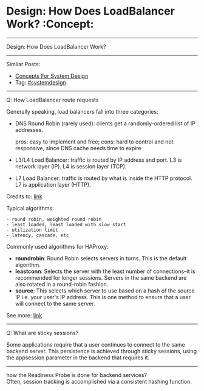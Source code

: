 # Design: How Does LoadBalancer Work?     :Concept:


---

Design: How Does LoadBalancer Work?  

---

Similar Posts:  
-   [Concepts For System Design](https://code.dennyzhang.com/design-concept)
-   Tag: [#systemdesign](https://code.dennyzhang.com/tag/systemdesign)

---

Q: How LoadBalancer route requests  

Generally speaking, load balancers fall into three categories:  

-   DNS Round Robin (rarely used): clients get a randomly-ordered list of IP addresses.

    pros: easy to implement and free; 
    cons: hard to control and not responsive, since DNS cache needs time to expire

-   L3/L4 Load Balancer: traffic is routed by IP address and port. L3 is network layer (IP). L4 is session layer (TCP).
-   L7 Load Balancer: traffic is routed by what is inside the HTTP protocol. L7 is application layer (HTTP).

Credits to: [link](http://www.puncsky.com/blog/2016/02/14/crack-the-system-design-interview/)  

Typical algorithms:  

    - round robin, weighted round robin
    - least loaded, least loaded with slow start
    - utilization limit
    - latency, cascade, etc

Commonly used algorithms for HAProxy:  

-   **roundrobin**: Round Robin selects servers in turns. This is the default algorithm.
-   **leastconn**: Selects the server with the least number of connections&#x2013;it is recommended for longer sessions. Servers in the same backend are also rotated in a round-robin fashion.
-   **source**: This selects which server to use based on a hash of the source IP i.e. your user's IP address. This is one method to ensure that a user will connect to the same server.

See more: [link](https://www.digitalocean.com/community/tutorials/an-introduction-to-haproxy-and-load-balancing-concepts#load-balancing-algorithms)  

---

Q: What are sticky sessions?  

Some applications require that a user continues to connect to the same backend server. This persistence is achieved through sticky sessions, using the appsession parameter in the backend that requires it.  

---

how the Readiness Probe is done for backend services?  
Often, session tracking is accomplished via a consistent hashing function.